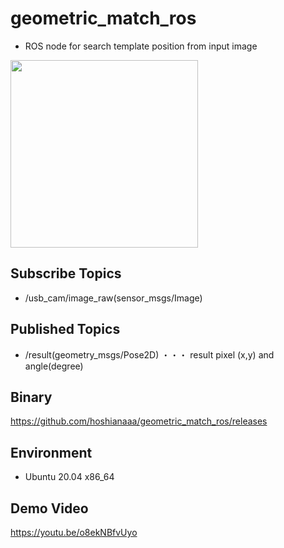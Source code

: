 # geometric_match_ros

- ROS node for search template position from input image

<img src="https://user-images.githubusercontent.com/40942409/155449910-6d3edcda-0c2a-4235-8ec6-b612bd1ed6de.png" width="300">

## Subscribe Topics

- /usb_cam/image_raw(sensor_msgs/Image)

## Published Topics

- /result(geometry_msgs/Pose2D) ・・・ result pixel (x,y) and angle(degree)

## Binary
  
https://github.com/hoshianaaa/geometric_match_ros/releases
  

## Environment
- Ubuntu 20.04 x86_64

## Demo Video

https://youtu.be/o8ekNBfvUyo
